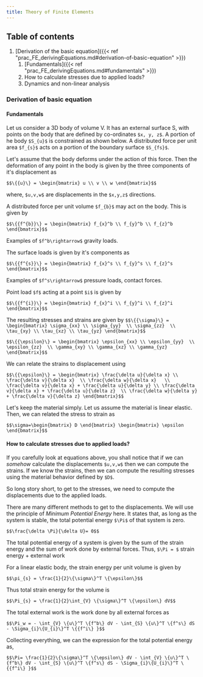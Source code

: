 ```yaml
---
title: Theory of Finite Elements
---
```

## Table of contents
1. [Derivation of the basic equation]({{< ref "prac_FE_derivingEquations.md#derivation-of-basic-equation" >}})
    1. [Fundamentals]({{< ref "prac_FE_derivingEquations.md#fundamentals" >}})
    2. How to calculate stresses due to applied loads?
    3. Dynamics and non-linear analysis

### Derivation of basic equation

#### Fundamentals
Let us consider a 3D body of volume V. It has an external surface S, with points on the body that are defined by co-ordinates `$x, y, z$`. A portion of he body `$S_{u}$` is constrained as shown below. A distributed force per unit area `$f_{s}$` acts on a portion of the boundary surface `$S_{fs}$`.

Let's assume that the body deforms under the action of this force. Then the deformation of any point in the body is given by the three components of it's displacement as

`$$\{{u}\} = \begin{bmatrix} u \\ v \\ w \end{bmatrix}$$`

where, `$u,v,w$` are displacements in the `$x,y,z$` directions.

A distributed force per unit volume `$f_{b}$` may act on the body. This is given by

`$$\{{f^{b}}\} = \begin{bmatrix} f_{x}^b \\ f_{y}^b \\ f_{z}^b \end{bmatrix}$$`

Examples of `$f^b\rightarrow$` gravity loads.

The surface loads is given by it's components as

 `$$\{{f^{s}}\} = \begin{bmatrix} f_{x}^s \\ f_{y}^s \\ f_{z}^s \end{bmatrix}$$`

Examples of `$f^s\rightarrow$` pressure loads, contact forces.

Point load `$f$` acting at a point `$i$` is given by

 `$$\{{f^{i}}\} = \begin{bmatrix} f_{x}^i \\ f_{y}^i \\ f_{z}^i \end{bmatrix}$$`

 The resulting stresses and strains are given by
 `$$\{{\sigma}\} = \begin{bmatrix} \sigma_{xx} \\ \sigma_{yy}  \\ \sigma_{zz}  \\ \tau_{xy} \\ \tau_{xz} \\ \tau_{yz} \end{bmatrix}$$`

 `$$\{{\epsilon}\} = \begin{bmatrix} \epsilon_{xx} \\ \epsilon_{yy}  \\ \epsilon_{zz}  \\ \gamma_{xy} \\ \gamma_{xz} \\ \gamma_{yz} \end{bmatrix}$$`

 We can relate the strains to displacement using

 `$$\{{\epsilon}\} = \begin{bmatrix} \frac{\delta u}{\delta x} \\ \frac{\delta v}{\delta x}  \\ \frac{\delta w}{\delta x}  
  \\ \frac{\delta v}{\delta x} + \frac{\delta u}{\delta y} \\ \frac{\delta v}{\delta x} + \frac{\delta u}{\delta z}  \\ \frac{\delta w}{\delta y} + \frac{\delta v}{\delta z} \end{bmatrix}$$`

Let's keep the material simply. Let us assume the material is linear elastic. Then, we can related the stress to strain as

`$$\sigma=\begin{bmatrix} D \end{bmatrix} \begin{bmatrix} \epsilon \end{bmatrix}$$`

#### How to calculate stresses due to applied loads?

If you carefully look at equations above, you shall notice that if we can *somehow* calculate the displacements `$u,v,w$` then we can compute the strains. If we know the strains, then we can compute the resulting stresses using the material behavior defined by `$D$`.

So long story short, to get to the stresses, we need to compute the displacements due to the applied loads.

There are many different methods to get to the displacements. We will use the principle of *Minimum Potential Energy* here. It states that, as long as the system is stable, the total potential energy `$\Pi$` of that system is zero.

`$$\frac{\delta \Pi}{\delta U}= 0$$`

The total potential energy of a system is given by the sum of the strain energy and the sum of work done by external forces. Thus, `$\Pi = $` strain energy + external work

For a linear elastic body, the strain energy per unit volume is given by

`$$\pi_{s} = \frac{1}{2}\{\sigma\}^T \{\epsilon\}$$`

Thus total strain energy for the volume is

`$$\Pi_{s} = \frac{1}{2}\int_{V} \{\sigma\}^T \{\epsilon\} dV$$`

The total external work is the work done by all external forces as

`$$\Pi_w = - \int_{V} \{u\}^T \{f^b\} dV - \int_{S} \{u\}^T \{f^s\} dS - \Sigma_{i}\{U_{i}\}^T \{{f^i\} }$$`

Collecting everything, we can the expression for the total potential energy as,

`$$\Pi= \frac{1}{2}\{\sigma\}^T \{\epsilon\} dV - \int_{V} \{u\}^T \{f^b\} dV - \int_{S} \{u\}^T \{f^s\} dS - \Sigma_{i}\{U_{i}\}^T \{{f^i\} }$$`
